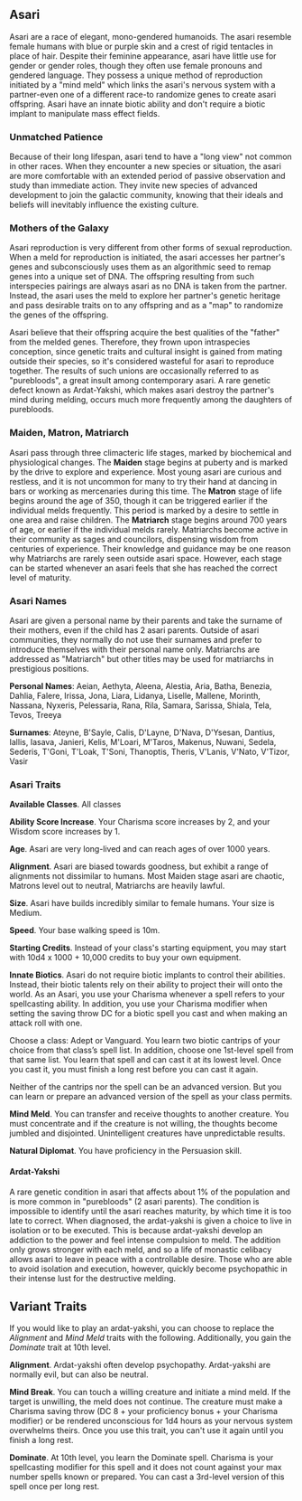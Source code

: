 ## Asari


Asari are a race of elegant, mono-gendered humanoids. The asari resemble female humans with blue or purple skin and a 
crest of rigid tentacles in place of hair. Despite their feminine appearance, asari have little use for gender or 
gender roles, though they often use female pronouns and gendered language. They possess a unique method of reproduction 
initiated by a "mind meld" which links the asari's nervous system with a partner-even one of a different race-to 
randomize genes to create asari offspring. Asari have an innate biotic ability and don't require a biotic implant to 
manipulate mass effect fields.

### Unmatched Patience
Because of their long lifespan, asari tend to have a "long view" not common in other races. When they encounter a new 
species or situation, the asari are more comfortable with an extended period of passive observation and study than immediate action.
They invite new species of advanced development to join the galactic community, knowing that their ideals and beliefs will 
inevitably influence the existing culture.

### Mothers of the Galaxy
Asari reproduction is very different from other forms of sexual reproduction. When a meld for reproduction is initiated, the 
asari accesses her partner's genes and subconsciously uses them as an algorithmic seed to remap genes into a unique set of DNA. 
The offspring resulting from such interspecies pairings are always asari as no DNA is taken from the partner. Instead, 
the asari uses the meld to explore her partner's genetic heritage and pass desirable traits on to any offspring and 
as a "map" to randomize the genes of the offspring.  

Asari believe that their offspring acquire the best qualities of the "father" from the melded genes. Therefore, they frown 
upon intraspecies conception, since genetic traits and cultural insight is gained from mating outside their species, so 
it's considered wasteful for asari to reproduce together. The results of such unions are occasionally referred to as 
"purebloods", a great insult among contemporary asari. A rare genetic defect known as Ardat-Yakshi, which makes 
asari destroy the partner's mind during melding, occurs much more frequently among the daughters of purebloods.

### Maiden, Matron, Matriarch
Asari pass through three climacteric life stages, marked by biochemical and physiological changes. The __Maiden__ stage 
begins at puberty and is marked by the drive to explore and experience. Most young asari are curious and restless, and 
it is not uncommon for many to try their hand at dancing in bars or working as mercenaries during this time. The __Matron__ 
stage of life begins around the age of 350, though it can be triggered earlier if the individual melds frequently. This 
period is marked by a desire to settle in one area and raise children. The __Matriarch__ stage begins around 700 years 
of age, or earlier if the individual melds rarely. Matriarchs become active in their community as sages and councilors, 
dispensing wisdom from centuries of experience. Their knowledge and guidance may be one reason why Matriarchs are rarely seen outside asari space.
However, each stage can be started whenever an asari feels that she has reached the correct level of maturity. 

### Asari Names
Asari are given a personal name by their parents and take the surname of their mothers, even if the child has 2 asari 
parents. Outside of asari communities, they normally do not use their surnames and prefer to introduce themselves with 
their personal name only. Matriarchs are addressed as "Matriarch" but other titles may be used for matriarchs in prestigious positions.

__Personal Names__: Aeian, Aethyta, Aleena, Alestia, Aria, Batha, Benezia, Dahlia, Falere, Irissa, Jona, Liara, Lidanya, 
Liselle, Mallene, Morinth, Nassana, Nyxeris, Pelessaria, Rana, Rila, Samara, Sarissa, Shiala, Tela, Tevos, Treeya

__Surnames__: Ateyne, B'Sayle, Calis, D'Layne, D'Nava, D'Ysesan, Dantius, Iallis, Iasava, Janieri, Kelis, M'Loari, M'Taros, 
Makenus, Nuwani, Sedela, Sederis, T'Goni, T'Loak, T'Soni, Thanoptis, Theris, V'Lanis, V'Nato, V'Tizor, Vasir

<source-reference pages="2-3" source="races" :additional="[{source: 'wiki', pages: 'Asari'}]"></source-reference>


### Asari Traits

__Available Classes__. All classes

__Ability Score Increase__. Your Charisma score increases by 2, and your Wisdom score increases by 1.

__Age__. Asari are very long-lived and can reach ages of over 1000 years.

__Alignment__. Asari are biased towards goodness, but exhibit a range of alignments not dissimilar to humans. Most Maiden stage asari are chaotic, Matrons level out to neutral, Matriarchs are heavily lawful.

__Size__. Asari have builds incredibly similar to female humans. Your size is Medium.

__Speed__. Your base walking speed is 10m.

__Starting Credits__. Instead of your class's starting equipment, you may start with 10d4 x 1000 + 10,000 credits to buy your own equipment.

__Innate Biotics__. Asari do not require biotic implants to control their abilities. Instead, their biotic talents rely on their ability
to project their will onto the world. As an Asari, you use your Charisma whenever a spell refers to your spellcasting
ability. In addition, you use your Charisma modifier when setting the saving throw DC for a biotic spell you cast and
when making an attack roll with one.

Choose a class: Adept or Vanguard. You learn two biotic cantrips of your choice from that class’s spell list. In addition,
choose one 1st-level spell from that same list. You learn that spell and can cast it at its lowest level. Once you cast
it, you must finish a long rest before you can cast it again.

Neither of the cantrips nor the spell can be an advanced version. But you can learn or prepare an advanced version of
the spell as your class permits.


__Mind Meld__. You can transfer and receive thoughts to another creature. You must concentrate and if the creature is not willing,
the thoughts become jumbled and disjointed. Unintelligent creatures have unpredictable results.


__Natural Diplomat__. You have proficiency in the Persuasion skill.


#### Ardat-Yakshi

A rare genetic condition in asari that affects about 1% of the population and is more common in "purebloods" (2 asari parents).
The condition is impossible to identify until the asari reaches maturity, by which time it is too late to correct.
When diagnosed, the ardat-yakshi is given a choice to live in isolation or to be executed. This is because ardat-yakshi 
develop an addiction to the power and feel intense compulsion to meld. The addition only grows stronger with each meld, 
and so a life of monastic celibacy allows asari to leave in peace with a controllable desire. Those who are able to 
avoid isolation and execution, however, quickly become psychopathic in their intense lust for the destructive melding.

## Variant Traits
If you would like to play an ardat-yakshi, you can choose to replace the _Alignment_ and _Mind Meld_ traits with the following.
Additionally, you gain the _Dominate_ trait at 10th level.

__Alignment__. Ardat-yakshi often develop psychopathy. Ardat-yakshi are normally evil, but can also be neutral.

__Mind Break__. You can touch a willing creature and initiate a mind meld. If the target is unwilling, the meld does not continue. 
The creature must make a Charisma saving throw (DC 8 + your proficiency bonus + your Charisma modifier) or be 
rendered unconscious for 1d4 hours as your nervous system overwhelms theirs. Once you use this trait, you can't 
use it again until you finish a long rest.

__Dominate__. At 10th level, you learn the Dominate spell. Charisma is your spellcasting modifier for this spell and it 
does not count against your max number spells known or prepared. You can cast a 3rd-level version of this spell
once per long rest.

<source-reference pages="3" source="races"></source-reference>
